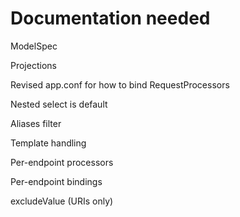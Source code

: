 # Documentation needed

ModelSpec

Projections

Revised app.conf for how to bind RequestProcessors

Nested select is default

Aliases filter

Template handling

Per-endpoint processors

Per-endpoint bindings

excludeValue (URIs only)
